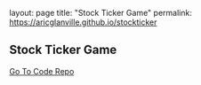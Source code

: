 layout: page
title: "Stock Ticker Game"
permalink: https://aricglanville.github.io/stockticker

## Stock Ticker Game

[Go To Code Repo](https://github.com/aricglanville/StockTickerGame.git)
